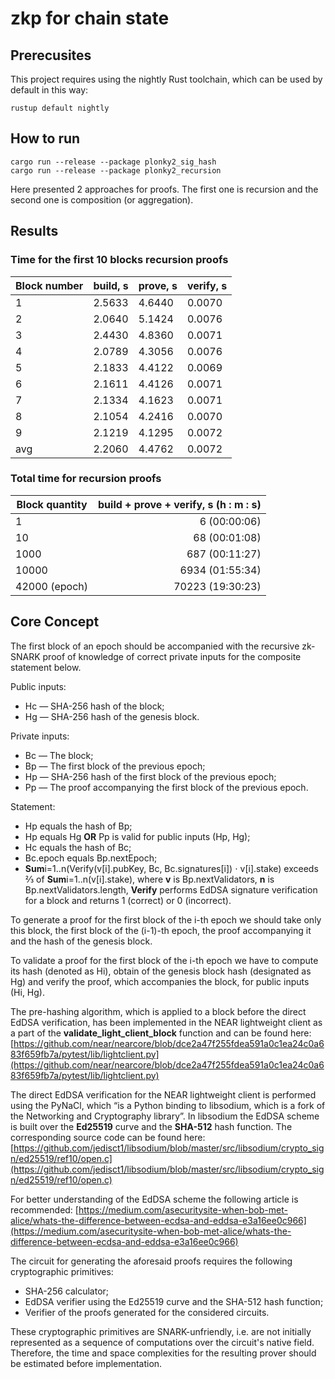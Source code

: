 # zkp for chain state

## **Prerecusites**

This project requires using the nightly Rust toolchain, which can be used by default in this way:
```
rustup default nightly
```

## **How to run**
```
cargo run --release --package plonky2_sig_hash
cargo run --release --package plonky2_recursion
```
Here presented 2 approaches for proofs. The first one is recursion and the second one is composition (or aggregation).

## **Results**
### Time for the first 10 blocks recursion proofs
Block number |build, s	| prove, s |	verify, s
---|---|---|---
1|	2.5633|	4.6440|	0.0070
2|	2.0640|	5.1424|	0.0076
3|	2.4430|	4.8360|	0.0071
4|	2.0789|	4.3056|	0.0076
5|	2.1833|	4.4122|	0.0069
6|	2.1611|	4.4126|	0.0071
7|	2.1334|	4.1623|	0.0071
8|	2.1054|	4.2416|	0.0070
9|	2.1219|	4.1295|	0.0072
avg|	2.2060|	4.4762|	0.0072

### Total time for recursion proofs
Block quantity |build + prove +	verify, s (h : m : s)
---|---:
1|	6 (00:00:06)
10|	68 (00:01:08)
1000|	687 (00:11:27)
10000|	6934 (01:55:34)
42000 (epoch)|	70223 (19:30:23)

## **Core Concept**

The first block of an epoch should be accompanied with the recursive zk-SNARK proof of knowledge of correct private inputs for the composite statement below.

Public inputs:

- Hc — SHA-256 hash of the block;
- Hg — SHA-256 hash of the genesis block.

Private inputs:

- Bc — The block;
- Bp — The first block of the previous epoch;
- Hp — SHA-256 hash of the first block of the previous epoch;
- Pp — The proof accompanying the first block of the previous epoch.

Statement:

- Hp equals the hash of Bp;
- Hp equals Hg **OR** Pp is valid for public inputs (Hp, Hg);
- Hc equals the hash of Bc;
- Bc.epoch equals Bp.nextEpoch;
- **Sum**i=1..n(Verify(v[i].pubKey, Bc, Bc.signatures[i]) ⋅ v[i].stake) exceeds ⅔ of **Sum**i=1..n(v[i].stake), where **v** is Bp.nextValidators, **n** is Bp.nextValidators.length, **Verify** performs EdDSA signature verification for a block and returns 1 (correct) or 0 (incorrect).

To generate a proof for the first block of the i-th epoch we should take only this block, the first block of the (i-1)-th epoch, the proof accompanying it and the hash of the genesis block.

To validate a proof for the first block of the i-th epoch we have to compute its hash (denoted as Hi), obtain of the genesis block hash (designated as Hg) and verify the proof, which accompanies the block, for public inputs (Hi, Hg).

The pre-hashing algorithm, which is applied to a block before the direct EdDSA verification, has been implemented in the NEAR lightweight client as a part of the **validate_light_client_block** function and can be found here:[https://github.com/near/nearcore/blob/dce2a47f255fdea591a0c1ea24c0a683f659fb7a/pytest/lib/lightclient.py](https://github.com/near/nearcore/blob/dce2a47f255fdea591a0c1ea24c0a683f659fb7a/pytest/lib/lightclient.py)

The direct EdDSA verification for the NEAR lightweight client is performed using the PyNaCl, which “is a Python binding to libsodium, which is a fork of the Networking and Cryptography library”. In libsodium the EdDSA scheme is built over the **Ed25519** curve and the **SHA-512** hash function. The corresponding source code can be found here: [https://github.com/jedisct1/libsodium/blob/master/src/libsodium/crypto_sign/ed25519/ref10/open.c](https://github.com/jedisct1/libsodium/blob/master/src/libsodium/crypto_sign/ed25519/ref10/open.c)

For better understanding of the EdDSA scheme the following article is recommended: [https://medium.com/asecuritysite-when-bob-met-alice/whats-the-difference-between-ecdsa-and-eddsa-e3a16ee0c966](https://medium.com/asecuritysite-when-bob-met-alice/whats-the-difference-between-ecdsa-and-eddsa-e3a16ee0c966)

The circuit for generating the aforesaid proofs requires the following cryptographic primitives:

- SHA-256 calculator;
- EdDSA verifier using the Ed25519 curve and the SHA-512 hash function;
- Verifier of the proofs generated for the considered circuits.

These cryptographic primitives are SNARK-unfriendly, i.e. are not initially represented as a sequence of computations over the circuit's native field. Therefore, the time and space complexities for the resulting prover should be estimated before implementation.
